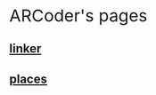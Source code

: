 <style>
   h1{ display: none; } 
</style>
<div style="font-size: 30px;">ARCoder's pages</div>
<h2><a href="https://mcallisterschool.github.io/mcallisterschool.github.io.linker/">linker</a></h2>
<h2><a href="https://mcallisterschool.github.io/places/">places</a></h2>
